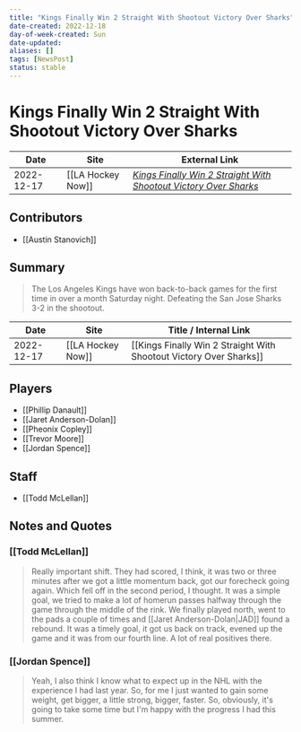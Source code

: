 ```yaml
---
title: "Kings Finally Win 2 Straight With Shootout Victory Over Sharks"
date-created: 2022-12-18
day-of-week-created: Sun
date-updated: 
aliases: []
tags: [NewsPost]
status: stable
---
```


# Kings Finally Win 2 Straight With Shootout Victory Over Sharks

| Date       | Site              | External Link                                                                                                                                                                                  |
| ---------- | ----------------- | ---------------------------------------------------------------------------------------------------------------------------------------------------------------------------------------------- |
| 2022-12-17 | [[LA Hockey Now]] | [*Kings Finally Win 2 Straight With Shootout Victory Over Sharks*](https://www.lahockeynow.com/2022/12/17/los-angeles-kings-finally-win-2-straight-with-shootout-victory-over-san-jose-sharks) |

## Contributors
- [[Austin Stanovich]]

## Summary
> The Los Angeles Kings have won back-to-back games for the first time in over a month Saturday night. Defeating the San Jose Sharks 3-2 in the shootout.

| Date       | Site              | Title / Internal Link                                              |
| ---------- | ----------------- | ------------------------------------------------------------------ |
| 2022-12-17 | [[LA Hockey Now]] | [[Kings Finally Win 2 Straight With Shootout Victory Over Sharks]] |

## Players
- [[Phillip Danault]]
- [[Jaret Anderson-Dolan]]
- [[Pheonix Copley]]
- [[Trevor Moore]]
- [[Jordan Spence]]

## Staff
- [[Todd McLellan]]

## Notes and Quotes
### [[Todd McLellan]]
> Really important shift. They had scored, I think, it was two or three minutes after we got a little momentum back, got our forecheck going again. Which fell off in the second period, I thought. It was a simple goal, we tried to make a lot of homerun passes halfway through the game through the middle of the rink. We finally played north, went to the pads a couple of times and [[Jaret Anderson-Dolan|JAD]] found a rebound. It was a timely goal, it got us back on track, evened up the game and it was from our fourth line. A lot of real positives there.

### [[Jordan Spence]]
> Yeah, I also think I know what to expect up in the NHL with the experience I had last year. So, for me I just wanted to gain some weight, get bigger, a little strong, bigger, faster. So, obviously, it's going to take some time but I'm happy with the progress I had this summer. 




